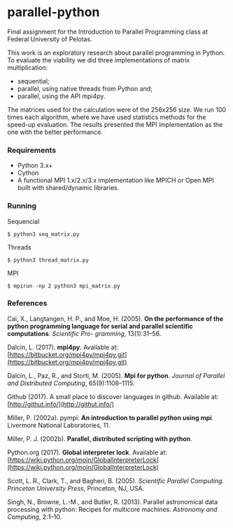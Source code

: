 # parallel-python

Final assignment for the Introduction to Parallel Programming class at Federal University of Pelotas.

This work is an exploratory research about parallel programming in Python. To evaluate the viability we did three implementations of matrix multiplication:

- sequential;
- parallel, using native threads from Python and;
- parallel, using the API mpi4py.

The matrices used for the calculation were of the 256x256 size. We run 100 times each algorithm, where we have used statistics methods for the speed-up evaluation. The results presented the MPI implementation as the one with the better performance.



### Requirements

- Python 3.x+
- Cython
- A functional MPI 1.x/2.x/3.x implementation like MPICH or Open MPI built with shared/dynamic libraries.

### Running

Sequencial

`
  $ python3 seq_matrix.py
`

Threads

`
  $ python3 thread_matrix.py
`

MPI

`
  $ mpirun -np 2 python3 mpi_matrix.py
`

### References

Cai, X., Langtangen, H. P., and Moe, H. (2005). **On the performance of the python
programming language for serial and parallel scientific computations**. *Scientific Pro-
gramming*, 13(1):31–56.

Dalcin, L. (2017). **mpi4py**. Available at: [https://bitbucket.org/mpi4py/mpi4py.git](https://bitbucket.org/mpi4py/mpi4py.git)

Dalcı́n, L., Paz, R., and Storti, M. (2005). **Mpi for python**. *Journal of Parallel and
Distributed Computing*, 65(9):1108–1115.

Github (2017). A small place to discover languages in github. Available at: [http://githut.info/](http://githut.info/)

Miller, P. (2002a). pympi: **An introduction to parallel python using mpi**. Livermore
National Laboratories, 11.

Miller, P. J. (2002b). **Parallel, distributed scripting with python**.

Python.org (2017). **Global interpreter lock**. Available at: [https://wiki.python.org/moin/GlobalInterpreterLock](https://wiki.python.org/moin/GlobalInterpreterLock)

Scott, L. R., Clark, T., and Bagheri, B. (2005). *Scientific Parallel Computing. Princeton
University Press*, Princeton, NJ, USA.

Singh, N., Browne, L.-M., and Butler, R. (2013). Parallel astronomical data processing
with python: Recipes for multicore machines. *Astronomy and Computing*, 2:1–10.
